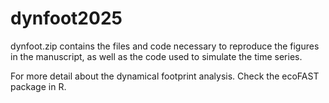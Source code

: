 # dynfoot2025

dynfoot.zip contains the files and code necessary to reproduce the figures in the manuscript, as well as the code used to simulate the time series.

For more detail about the dynamical footprint analysis. Check the ecoFAST package in R.
